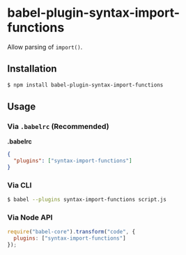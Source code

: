 # babel-plugin-syntax-import-functions

Allow parsing of `import()`.

## Installation

```sh
$ npm install babel-plugin-syntax-import-functions
```

## Usage

### Via `.babelrc` (Recommended)

**.babelrc**

```json
{
  "plugins": ["syntax-import-functions"]
}
```

### Via CLI

```sh
$ babel --plugins syntax-import-functions script.js
```

### Via Node API

```javascript
require("babel-core").transform("code", {
  plugins: ["syntax-import-functions"]
});
```
